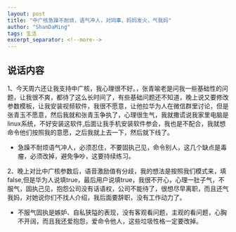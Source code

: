 ```yaml
---
layout: post
title: "中广核急躁不耐烦，语气冲人，对同事、妈妈发火，气我妈"
author: "ShanDaMing"
tags: 生活
excerpt_separator: <!--more-->
---
```


## 说话内容
1、今天周六还让我支持中广核，我心理很不好。<!--more-->，张青喻老是问我一些基础性的问题，让我很不爽，都待了这么长时间了，有些基础问题还不知道，晚上说又要修改参数模板，让我安装视频软件，我很不愿意，让他拉华为人在微信群里讨论，但是张青玉不愿意，然后我就和张青玉争执了，心理很生气，我就撒谎说我家里电脑是linux系统，不好安装这软件,后面让我手机安装软件参会，我也是不配合，我就想命令他们按照我的意愿，之后我就上去一下，然后就下线了。
* 急躁不耐烦语气冲人，必须忍住，不要固执己见，命令别人，这几个缺点是毒瘤，必须改掉，避免争吵，这要持续练习。

2、晚上对比中广核参数后，语音激励值有分歧，我的想法是按照我们模式来，填false,但是华为人说填true，最后用户说填true，我很不开心，心理一肚子气，不服气，固执己见，抱怨公司没有话语权，公司不能待了，很想尽早离职，而且还气我妈，对她说你们不找人介绍，我后面要辞职，没有工作动力了。
* 不服气固执是嫉妒、自私狭隘的表现，没有客观看问题，主观的看问题，心胸不开阔，而且我还爱抱怨，爱命令他人，这些垃圾性格一定要改掉。
